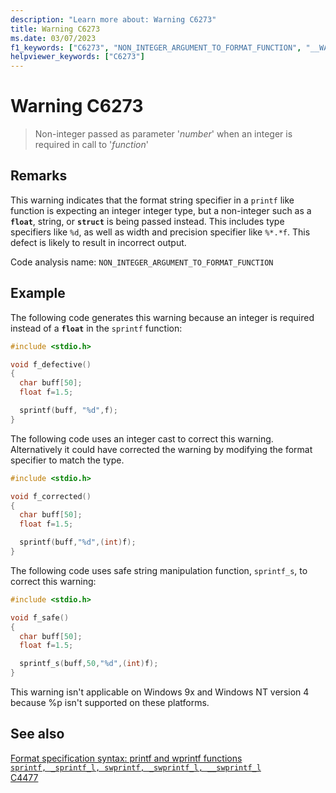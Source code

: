 ```yaml
---
description: "Learn more about: Warning C6273"
title: Warning C6273
ms.date: 03/07/2023
f1_keywords: ["C6273", "NON_INTEGER_ARGUMENT_TO_FORMAT_FUNCTION", "__WARNING_NON_INTEGER_ARGUMENT_TO_FORMAT_FUNCTION"]
helpviewer_keywords: ["C6273"]
---
```

# Warning C6273

> Non-integer passed as parameter '*number*' when an integer is required in call to '*function*'

## Remarks

This warning indicates that the format string specifier in a `printf` like function is expecting an integer integer type, but a non-integer such as a **`float`**, string, or **`struct`** is being passed instead. This includes type specifiers like `%d`, as well as width and precision specifier like `%*.*f`. This defect is likely to result in incorrect output.

Code analysis name: `NON_INTEGER_ARGUMENT_TO_FORMAT_FUNCTION`

## Example

The following code generates this warning because an integer is required instead of a **`float`** in the `sprintf` function:

```cpp
#include <stdio.h>

void f_defective()
{
  char buff[50];
  float f=1.5;

  sprintf(buff, "%d",f);
}
```

The following code uses an integer cast to correct this warning.  Alternatively it could have corrected the warning by modifying the format specifier to match the type.

```cpp
#include <stdio.h>

void f_corrected()
{
  char buff[50];
  float f=1.5;

  sprintf(buff,"%d",(int)f);
}
```

The following code uses safe string manipulation function, `sprintf_s`, to correct this warning:

```cpp
#include <stdio.h>

void f_safe()
{
  char buff[50];
  float f=1.5;

  sprintf_s(buff,50,"%d",(int)f);
}
```

This warning isn't applicable on Windows 9x and Windows NT version 4 because %p isn't supported on these platforms.

## See also

[Format specification syntax: printf and wprintf functions](../c-runtime-library/format-specification-syntax-printf-and-wprintf-functions.md)\
[`sprintf, _sprintf_l, swprintf, _swprintf_l, __swprintf_l`](../c-runtime-library/reference/sprintf-sprintf-l-swprintf-swprintf-l-swprintf-l.md)\
[C4477](../error-messages/compiler-warnings/C4477.md)
